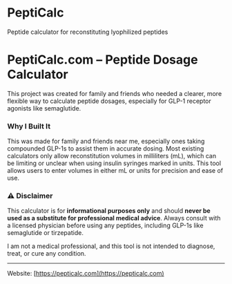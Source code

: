 # PeptiCalc
Peptide calculator for reconstituting lyophilized peptides

# PeptiCalc.com – Peptide Dosage Calculator

This project was created for family and friends who needed a clearer, more flexible way to calculate peptide dosages, especially for GLP-1 receptor agonists like semaglutide.

### Why I Built It
This was made for family and friends near me, especially ones taking compounded GLP-1s to assist them in accurate dosing. Most existing calculators only allow reconstitution volumes in milliliters (mL), which can be limiting or unclear when using insulin syringes marked in units. This tool allows users to enter volumes in either mL or units for precision and ease of use.

### ⚠️ Disclaimer
This calculator is for **informational purposes only** and should **never be used as a substitute for professional medical advice**. Always consult with a licensed physician before using any peptides, including GLP-1s like semaglutide or tirzepatide.

I am not a medical professional, and this tool is not intended to diagnose, treat, or cure any condition.

---

Website: [https://pepticalc.com](https://pepticalc.com)
